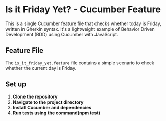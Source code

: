 # Is it Friday Yet? - Cucumber Feature

This is a single Cucumber feature file that checks whether today is Friday, written in Gherkin syntax. It's a lightweight example of Behavior Driven Development (BDD) using Cucumber with JavaScript. 

## Feature File

The `is_it_friday_yet.feature` file contains a simple scenario to check whether the current day is Friday.



## Set up

1. **Clone the repository**
2. **Navigate to the project directory**
3. **Install Cucumber and dependencies**
4. **Run tests using the command(npm test)**